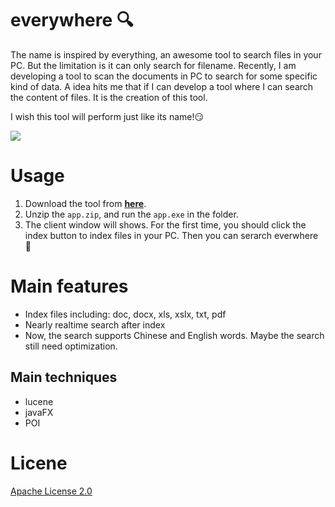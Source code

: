# everywhere :mag:
The name is inspired by everything, an awesome tool to search files in your PC. But the limitation is it can only search for filename. Recently, I am developing a tool to scan the documents in PC to search for some specific kind of data. A idea hits me that if I can develop a tool where I can search the content of files. It is the creation of this tool.

I wish this tool will perform just like its name!:smirk:

![](http://okja9ah81.bkt.clouddn.com/paper.gif)

# Usage
1. Download the tool from [**here**](http://ozfo4jjxb.bkt.clouddn.com/app.zip).
2. Unzip the `app.zip`, and run the `app.exe` in the folder.
3. The client window will shows. For the first time, you should click the index button to index files in your PC. Then you can serarch everwhere :punch:

# Main features
* Index files including: doc, docx, xls, xslx, txt, pdf
* Nearly realtime search after index
* Now, the search supports Chinese and English words. Maybe the search still need optimization.

## Main techniques
* lucene
* javaFX
* POI

# Licene
[Apache License 2.0](https://github.com/neal1991/everywhere/blob/master/LICENSE)
